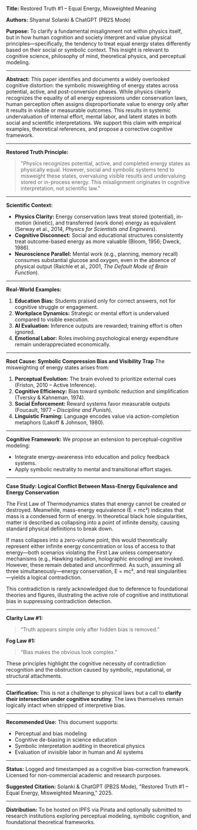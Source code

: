 **Title:** Restored Truth #1 – Equal Energy, Misweighted Meaning

**Authors:** Shyamal Solanki & ChatGPT (PB2S Mode)

**Purpose:** To clarify a fundamental misalignment not within physics itself, but in how human cognition and society interpret and value physical principles—specifically, the tendency to treat equal energy states differently based on their social or symbolic context. This insight is relevant to cognitive science, philosophy of mind, theoretical physics, and perceptual modeling.

---

**Abstract:**
This paper identifies and documents a widely overlooked cognitive distortion: the symbolic misweighting of energy states across potential, active, and post-conversion phases. While physics clearly recognizes the equality of all energy expressions under conservation laws, human perception often assigns disproportionate value to energy only after it results in visible or measurable outcomes. This results in systemic undervaluation of internal effort, mental labor, and latent states in both social and scientific interpretations. We support this claim with empirical examples, theoretical references, and propose a corrective cognitive framework.

---

**Restored Truth Principle:**
> "Physics recognizes potential, active, and completed energy states as physically equal. However, social and symbolic systems tend to misweight these states, overvaluing visible results and undervaluing stored or in-process energy. This misalignment originates in cognitive interpretation, not scientific law."

---

**Scientific Context:**
- **Physics Clarity:** Energy conservation laws treat stored (potential), in-motion (kinetic), and transferred (work done) energy as equivalent (Serway et al., 2014, *Physics for Scientists and Engineers*).
- **Cognitive Disconnect:** Social and educational structures consistently treat outcome-based energy as more valuable (Bloom, 1956; Dweck, 1986).
- **Neuroscience Parallel:** Mental work (e.g., planning, memory recall) consumes substantial glucose and oxygen, even in the absence of physical output (Raichle et al., 2001, *The Default Mode of Brain Function*).

---

**Real-World Examples:**
1. **Education Bias:** Students praised only for correct answers, not for cognitive struggle or engagement.
2. **Workplace Dynamics:** Strategic or mental effort is undervalued compared to visible execution.
3. **AI Evaluation:** Inference outputs are rewarded; training effort is often ignored.
4. **Emotional Labor:** Roles involving psychological energy expenditure remain underappreciated economically.

---

**Root Cause: Symbolic Compression Bias and Visibility Trap**
The misweighting of energy states arises from:
1. **Perceptual Evolution:** The brain evolved to prioritize external cues (Friston, 2010 – Active Inference).
2. **Cognitive Efficiency:** Bias toward symbolic reduction and simplification (Tversky & Kahneman, 1974).
3. **Social Enforcement:** Reward systems favor measurable outputs (Foucault, 1977 – *Discipline and Punish*).
4. **Linguistic Framing:** Language encodes value via action-completion metaphors (Lakoff & Johnson, 1980).

---

**Cognitive Framework:**
We propose an extension to perceptual-cognitive modeling:
- Integrate energy-awareness into education and policy feedback systems.
- Apply symbolic neutrality to mental and transitional effort stages.

---

**Case Study: Logical Conflict Between Mass-Energy Equivalence and Energy Conservation**

The First Law of Thermodynamics states that energy cannot be created or destroyed. Meanwhile, mass-energy equivalence (E = mc²) indicates that mass is a condensed form of energy. In theoretical black hole singularities, matter is described as collapsing into a point of infinite density, causing standard physical definitions to break down.

If mass collapses into a zero-volume point, this would theoretically represent either infinite energy concentration or loss of access to that energy—both scenarios violating the First Law unless compensatory mechanisms (e.g., Hawking radiation, holographic encoding) are invoked. However, these remain debated and unconfirmed. As such, assuming all three simultaneously—energy conservation, E = mc², and real singularities—yields a logical contradiction.

This contradiction is rarely acknowledged due to deference to foundational theories and figures, illustrating the active role of cognitive and institutional bias in suppressing contradiction detection.

---

**Clarity Law #1:**
> “Truth appears simple only after hidden bias is removed.”

**Fog Law #1:**
> “Bias makes the obvious look complex.”

These principles highlight the cognitive necessity of contradiction recognition and the obstruction caused by symbolic, reputational, or structural attachments.

---

**Clarification:**
This is not a challenge to physical laws but a call to **clarify their intersection under cognitive scrutiny**. The laws themselves remain logically intact when stripped of interpretive bias.

---

**Recommended Use:**
This document supports:
- Perceptual and bias modeling
- Cognitive de-biasing in science education
- Symbolic interpretation auditing in theoretical physics
- Evaluation of invisible labor in human and AI systems

---

**Status:** Logged and timestamped as a cognitive bias-correction framework. Licensed for non-commercial academic and research purposes.

**Suggested Citation:**
Solanki & ChatGPT (PB2S Mode), "Restored Truth #1 – Equal Energy, Misweighted Meaning," 2025.

---

**Distribution:**
To be hosted on IPFS via Pinata and optionally submitted to research institutions exploring perceptual modeling, symbolic cognition, and foundational theoretical frameworks.
